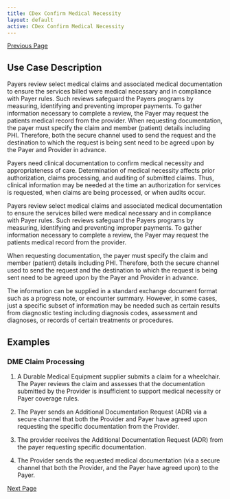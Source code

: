 ```yaml
---
title: CDex Confirm Medical Necessity
layout: default
active: CDex Confirm Medical Necessity
---
```


[Previous Page](CDex_Support_Quality_Management.html)

## Use Case Description
Payers review select medical claims and associated medical documentation to ensure the services billed were medical necessary and in compliance with Payer rules.  Such reviews safeguard the Payers programs by measuring, identifying and preventing improper payments. To gather information necessary to complete a review, the Payer may request the patients medical record from the provider.  When requesting documentation, the payer must specify the claim and member (patient) details including PHI.  Therefore, both the secure channel used to send the request and the destination to which the request is being sent need to be agreed upon by the Payer and Provider in advance. 

Payers need clinical documentation to confirm medical necessity and appropriateness of care. Determination of medical necessity affects prior authorization, claims processing, and auditing of submitted claims. Thus, clinical information may be needed at the time an authorization for services is requested, when claims are being processed, or when audits occur. 

Payers review select medical claims and associated medical documentation to ensure the services billed were medical necessary and in compliance with Payer rules.  Such reviews safeguard the Payers programs by measuring, identifying and preventing improper payments. To gather information necessary to complete a review, the Payer may request the patients medical record from the provider.  

When requesting documentation, the payer must specify the claim and member (patient) details including PHI.  Therefore, both the secure channel used to send the request and the destination to which the request is being sent need to be agreed upon by the Payer and Provider in advance. 

The information can be supplied in a standard exchange document format such as a progress note, or encounter summary. However, in some cases, just a specific subset of information may be needed such as certain results from diagnostic testing including diagnosis codes, assessment and diagnoses, or records of certain treatments or procedures.

## Examples
### DME Claim Processing
1. A Durable Medical Equipment supplier submits a claim for a wheelchair.  The Payer reviews the claim and assesses that the documentation submitted by the Provider is insufficient to support medical necessity or Payer coverage rules.  

2. The Payer sends an Additional Documentation Request (ADR) via a secure channel that both the Provider and Payer have agreed upon requesting the specific documentation from the Provider.

3. The provider receives the Additional Documentation Request (ADR) from the payer requesting specific documentation.  

4. The Provider sends the requested medical documentation (via a secure channel that both the Provider, and the Payer have agreed upon) to the Payer.


[Next Page](CDex_Improve_Member_Experience.html)